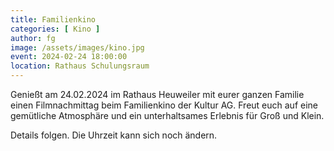 ```yaml
---
title: Familienkino
categories: [ Kino ]
author: fg
image: /assets/images/kino.jpg
event: 2024-02-24 18:00:00
location: Rathaus Schulungsraum
---
```

Genießt am 24.02.2024 im Rathaus Heuweiler mit eurer ganzen Familie einen Filmnachmittag beim Familienkino der Kultur AG. Freut euch auf eine gemütliche Atmosphäre und ein unterhaltsames Erlebnis für Groß und Klein.

Details folgen. Die Uhrzeit kann sich noch ändern.